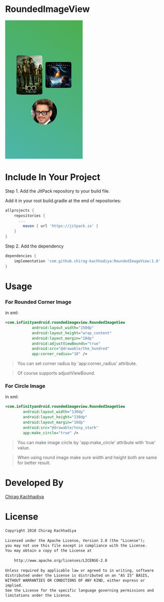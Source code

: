 # RoundedImageView


<img src="Screenshot_1540123539.png" width="250">

# Include In Your Project
Step 1. Add the JitPack repository to your build file.

Add it in your root build.gradle at the end of repositories:
```gradle
allprojects {
	repositories {
	  ...
		maven { url 'https://jitpack.io' }
	}
}
```
  
Step 2. Add the dependency
```gradle
dependencies {
	implementation 'com.github.chirag-kachhadiya:RoundedImageView:1.0'
}
```
  
# Usage
### For Rounded Corner Image
in xml:

```xml
<com.infinityandroid.roundedimageview.RoundedImageView
            android:layout_width="150dp"
            android:layout_height="wrap_content"
            android:layout_margin="10dp"
            android:adjustViewBounds="true"
            android:src="@drawable/the_hundred"
            app:corner_radius="10" />
```

> You can set corner radius by 'app:corner_radius' attribute.

> Of course supports adjustViewBound.

### For Circle Image
in xml:

```xml
<com.infinityandroid.roundedimageview.RoundedImageView
        android:layout_width="130dp"
        android:layout_height="130dp"
        android:layout_margin="10dp"
        android:src="@drawable/tony_stark"
        app:make_circle="true" />
```

> You can make image circle by 'app:make_circle' attribute with 'true' value.

> When using round image make sure width and height both are same for better result.

# Developed By
[Chirag Kachhadiya](http://infinityandroid.com/portfolio)

# License

```
Copyright 2018 Chirag Kachhadiya

Licensed under the Apache License, Version 2.0 (the "License");
you may not use this file except in compliance with the License.
You may obtain a copy of the License at

    http://www.apache.org/licenses/LICENSE-2.0

Unless required by applicable law or agreed to in writing, software
distributed under the License is distributed on an "AS IS" BASIS,
WITHOUT WARRANTIES OR CONDITIONS OF ANY KIND, either express or implied.
See the License for the specific language governing permissions and
limitations under the License.
```
